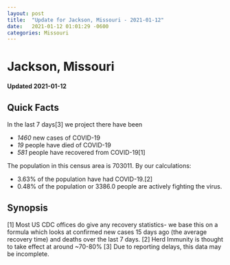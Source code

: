 ```yaml
---
layout: post
title:  "Update for Jackson, Missouri - 2021-01-12"
date:   2021-01-12 01:01:29 -0600
categories: Missouri
---
```


# Jackson, Missouri
#### Updated 2021-01-12

## Quick Facts

In the last 7 days[3] we project there have been
- *1460* new cases of COVID-19
- *19* people have died of COVID-19
- *581* people have recovered from COVID-19[1]

The population in this census area is 703011. By our calculations:
- 3.63% of the population have had COVID-19.[2]
- 0.48% of the population or 3386.0 people are actively fighting the virus.

## Synopsis




[1] Most US CDC offices do give any recovery statistics- we base this on a formula which looks at confirmed new cases
15 days ago (the average recovery time) and deaths over the last 7 days.
[2] Herd Immunity is thought to take effect at around ~70-80%
[3] Due to reporting delays, this data may be incomplete. 
    